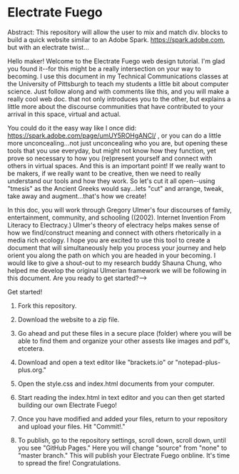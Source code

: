 # Electrate Fuego
Abstract: This repository will allow the user to mix and match div. blocks to build a quick website similar to an Adobe Spark. https://spark.adobe.com, but with an electrate twist...

Hello maker! Welcome to the Electrate Fuego web design tutorial. I'm glad you found it--for this might be a really intersection on your way to becoming. I use this document in my Technical Communications classes at the University of Pittsburgh to teach my students a little bit about computer science. Just follow along and with comments like this, and you will make a really cool web doc. that not only introduces you to the other, but explains a little more about the discourse communities that have contributed to your arrival in this space, virtual and actual. 

You could do it the easy way like I once did: https://spark.adobe.com/page/umUY5ROHgANCl/ , or you can do a little more unconcealing...not just unconcealing who you are, but opening these tools that you use everyday, but might not know how they function, yet prove so necessary to how you (re)present yourself and connect with others in virtual spaces. And this is an important point! If we really want to be makers, if we really want to be creative, then we need to really understand our tools and how they work. So let's cut it all open--using "tmesis" as the Ancient Greeks would say...lets "cut" and arrange, tweak, take away and augment...that's how we create! 

In this doc, you will work through Gregory Ulmer's four discourses of family, entertainment, community, and schooling ((2002). Internet Invention From Literacy to Electracy.) Ulmer's theory of electracy helps makes sense of how we find/construct meaning and connect with others rhetorically in a media rich ecology. I hope you are excited to use this tool to create a document that will simultaneously help you process your journey and help orient you along the path on which you are headed in your becoming. I would like to give a shout-out to my research buddy Shauna Chung, who helped me develop the original Ulmerian framework we will be following in this document. Are you ready to get started?--> 
    
Get started!

1. Fork this repository.

2. Download the website to a zip file. 

3. Go ahead and put these files in a secure place (folder) where you will be able to find them and organize your other assests like images and pdf's, etcetera. 

4. Download and open a text editor like "brackets.io" or "notepad-plus-plus.org." 

5. Open the style.css and index.html documents from your computer.  

6. Start reading the index.html in text editor and you can then get started building our own Electrate Fuego!

7. Once you have modified and added your files, return to your repository and upload your files. Hit "Commit!." 

8. To publish, go to the repository settings, scroll down, scroll down, until you see "GitHub Pages." Here you will change "source" from "none" to "master branch." This will publish your Electrate Fuego onbline. It's time to spread the fire! Congratulations. 




